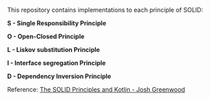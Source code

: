 This repository contains implementations to each principle of SOLID:

**S - Single Responsibility Principle**

**O - Open-Closed Principle**

**L - Liskov substitution Principle**

**I - Interface segregation Principle**

**D - Dependency Inversion Principle**

Reference: [The SOLID Principles and Kotlin - Josh Greenwood
](https://blog.joshua-greenwood.com/the-solid-principles-and-kotlin/)